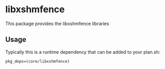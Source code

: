 # libxshmfence

This package provides the libxshmfence libraries

## Usage

Typically this is a runtime dependency that can be added to your
plan.sh:

    pkg_deps=(core/libxshmfence)
